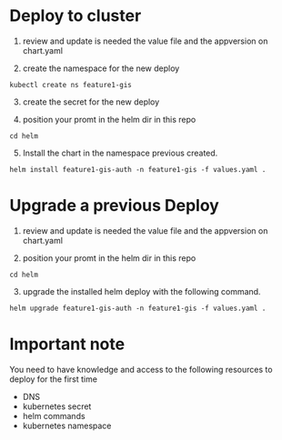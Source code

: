 # Deploy to cluster

1.	review and update is needed the value file and the appversion on chart.yaml

2.	create the namespace for the new deploy
```
kubectl create ns feature1-gis
```
3.	create the secret for the new deploy

4.	position your promt in the helm dir in this repo

```
cd helm
```

5.	Install the chart in the namespace previous created.

```
helm install feature1-gis-auth -n feature1-gis -f values.yaml .
```

# Upgrade a previous Deploy

1.	review and update is needed the value file and the appversion on chart.yaml

2.	position your promt in the helm dir in this repo

```
cd helm
```

3.	upgrade the installed helm deploy with the following command.

```
helm upgrade feature1-gis-auth -n feature1-gis -f values.yaml .
```


# Important note

You need to have knowledge and access to the following resources to deploy for the first time

* DNS
* kubernetes secret
* helm commands
* kubernetes namespace
